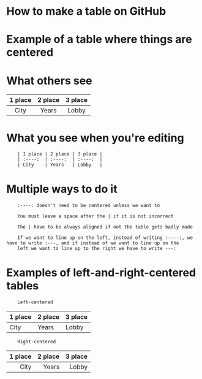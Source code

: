 # How to make a table on GitHub

# Example of a table where things are centered

# What others see

| 1 place | 2 place | 3 place |
| :----:  | :----:  | :----:  |
| City    | Years   | Lobby   |

# What you see when you're editing

        | 1 place | 2 place | 3 place |
        | :----:  | :----:  | :----:  |
        | City    | Years   | Lobby   |
  
# Multiple ways to do it

        :----: doesn't need to be centered unless we want to
              
        You must leave a space after the | if it is not incorrect
                  
        The | have to be always aligned if not the table gets badly made
        
        If we want to line up on the left, instead of writing :----:, we have to write :---, and if instead of we want to line up on the
        left we want to line up to the right we have to write ---:

# Examples of left-and-right-centered tables

        Left-centered
        
| 1 place | 2 place | 3 place |
| :---    | :---    | :---    |
| City    | Years   | Lobby   |

        Right-centered
        
| 1 place | 2 place | 3 place |
| ---:    |   ---:  |   ---:  |
| City    | Years   | Lobby   |
